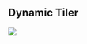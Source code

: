 ## Dynamic Tiler

![](https://user-images.githubusercontent.com/10407788/103827411-35def080-5079-11eb-9bd9-e4d0e724e5b4.png)
